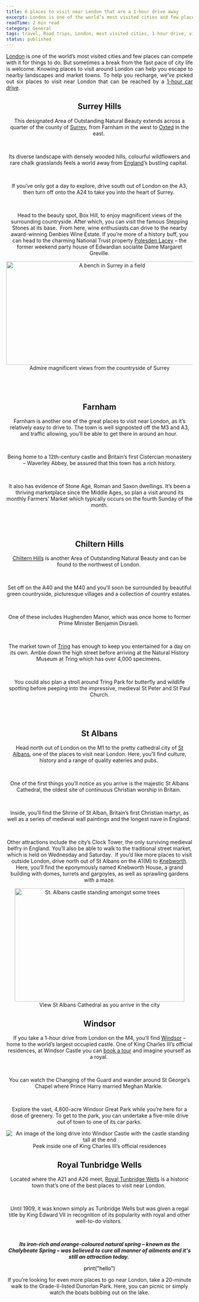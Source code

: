 ```yaml
---
title: 6 places to visit near London that are a 1-hour drive away
excerpt: London is one of the world’s most visited cities and few places can compete with it for things to do.   But sometimes a break from the fast pace of city life is welcome. Knowing places to visit around London can help you escape to nearby landscapes and market towns. To help you recharge, we’ve picked out six places to visit near London that can be reached by a 1-hour car drive.
readTime: 2 min read
category: General
tags: travel, Road trips, London, most visited cities, 1-hour drive, visit near London
status: published
---
```


<div id="0af475ea11b748bd968e06d8ed567456" class="b7ef425131 eaf699df79 fcef4ba46a   e65bb8178d b5f4517f4e">
<div class="f6e3a11b0d ae5dbab14d e95943ce9b">
<div class="abd9a6a033 cade5cbff7">
<p style="text-align: justify;"><a class="ff4604b1d2" href="https://www.booking.com/holiday-homes/city/gb/london.en-gb.html?label=enin-edge-ntp-topsites-curate-ana&amp;sid=cbfc55d85587b7952a3249da19cdb54c&amp;aid=1670475">London</a> is one of the world&rsquo;s most visited cities and few places can compete with it for things to do.&nbsp;But sometimes a break from the fast pace of city life is welcome. Knowing places to visit around London can help you escape to nearby landscapes and market towns.&nbsp;To help you recharge, we&rsquo;ve picked out six places to visit near London that can be reached by a&nbsp;<a class="ff4604b1d2" href="https://www.booking.com/cars/city/gb/london.en-gb.html?label=enin-edge-ntp-topsites-curate-ana&amp;sid=cbfc55d85587b7952a3249da19cdb54c&amp;aid=1670475">1-hour car drive</a>.</p>
</div>
</div>
</div>
<div id="cs0a6afefff962be2c" class="b7ef425131 eaf699df79 fcef4ba46a   e65bb8178d b5f4517f4e" style="text-align: center;">
<div class="f6e3a11b0d ae5dbab14d e95943ce9b">
<h2 class="a4ac75716e">Surrey Hills</h2>
<div class="abd9a6a033 cade5cbff7">
<p>This designated Area of Outstanding Natural Beauty extends across a quarter of the county of&nbsp;<a class="ff4604b1d2" href="https://www.booking.com/holiday-homes/region/gb/surrey-county.en-gb.html?label=enin-edge-ntp-topsites-curate-ana&amp;sid=cbfc55d85587b7952a3249da19cdb54c&amp;aid=1670475">Surrey</a>, from Farnham in the west to&nbsp;<a class="ff4604b1d2" href="https://www.booking.com/holiday-homes/city/gb/oxted.en-gb.html?label=enin-edge-ntp-topsites-curate-ana&amp;sid=cbfc55d85587b7952a3249da19cdb54c&amp;aid=1670475">Oxted</a>&nbsp;in the east.&nbsp;</p>
</div>
<div class="abd9a6a033 cade5cbff7">&nbsp;</div>
<div class="abd9a6a033 cade5cbff7">
<p>Its diverse landscape with densely wooded hills, colourful wildflowers and rare chalk grasslands feels a world away from <a class="ff4604b1d2" href="https://www.booking.com/holiday-homes/region/gb/england.en-gb.html?label=enin-edge-ntp-topsites-curate-ana&amp;sid=cbfc55d85587b7952a3249da19cdb54c&amp;aid=1670475">England</a>&rsquo;s bustling capital.&nbsp;</p>
</div>
<div class="abd9a6a033 cade5cbff7">&nbsp;</div>
<div class="abd9a6a033 cade5cbff7">
<p>If you&rsquo;ve only got a day to explore, drive south out of London on the A3, then turn off onto the A24 to take you into the heart of Surrey.&nbsp;</p>
</div>
<div class="abd9a6a033 cade5cbff7">&nbsp;</div>
<div class="abd9a6a033 cade5cbff7">
<p>Head to the beauty spot, Box Hill, to enjoy magnificent views of the surrounding countryside. After which, you can visit the famous Stepping Stones at its base.&nbsp;&nbsp;From here, wine enthusiasts can drive to the nearby award-winning Denbies Wine Estate. If you&rsquo;re more of a history buff, you can head to the charming National Trust property <a class="ff4604b1d2" href="https://www.booking.com/landmark/gb/polesden-lacey.en-gb.html?label=enin-edge-ntp-topsites-curate-ana&amp;sid=cbfc55d85587b7952a3249da19cdb54c&amp;aid=1670475">Polesden Lacey</a>&nbsp;&ndash; the former weekend party house of Edwardian socialite Dame Margaret Greville.</p>
</div>
</div>
</div>
<div id="blt8bf43cb049baa090" class="b7ef425131 e02bfc9f6d fcef4ba46a   e65bb8178d b5f4517f4e" style="text-align: center;">
<div class="f3c38c76a2 undefined">
<div class="cfbcaf5985">
<div class="ccfd96f467">
<div class="d5a2558bdf"><picture class="b7a691c583"><img class="f6c12c77eb c0e44985a8" src="https://xx.bstatic.com/xdata/images/xphoto/max1000/478593276.jpg?k=044cdca64b869e0ede97508c6d3e20b71acefd062b9487986d476edbe46f590f&amp;o=" alt="A bench in Surrey in a field" width="556" height="278" loading="lazy"></picture></div>
</div>
</div>
<div class="ecb8d66605 f5821daf90 ">
<div class="e7addce19e f546354b44 cc045b173b">Admire magnificent views from the countryside of Surrey</div>
</div>
</div>
</div>
<div id="cs9903579c74bb2ac8" class="b7ef425131 eaf699df79 fcef4ba46a   e65bb8178d b5f4517f4e" style="text-align: center;">
<div class="f6e3a11b0d ae5dbab14d e95943ce9b">
<h2 class="a4ac75716e">&nbsp;</h2>
<h2 class="a4ac75716e">Farnham</h2>
<div class="abd9a6a033 cade5cbff7">
<p>Farnham is another one of the great places to visit near London, as it&rsquo;s relatively easy to drive to. The town is well signposted off the M3 and A3, and traffic allowing, you&rsquo;ll be able to get there in around an hour.&nbsp;</p>
</div>
<div class="abd9a6a033 cade5cbff7">&nbsp;</div>
<div class="abd9a6a033 cade5cbff7">
<p>Being home to a 12th-century castle and Britain&rsquo;s first Cistercian monastery &ndash; Waverley Abbey, be assured that this town has a rich history.</p>
</div>
<div class="abd9a6a033 cade5cbff7">
<p>&nbsp;</p>
</div>
<div class="abd9a6a033 cade5cbff7">
<p>It also has evidence of Stone Age, Roman and Saxon dwellings. It&rsquo;s been a thriving marketplace since the Middle Ages, so plan a visit around its monthly Farmers&rsquo; Market which typically occurs on the fourth Sunday of the month.</p>
</div>
</div>
</div>
<div id="cs30b207014b4800d9" class="b7ef425131 eaf699df79 fcef4ba46a   e65bb8178d b5f4517f4e" style="text-align: center;">
<div class="f6e3a11b0d ae5dbab14d e95943ce9b">
<h2 class="a4ac75716e">&nbsp;</h2>
<h2 class="a4ac75716e">Chiltern Hills</h2>
<div class="abd9a6a033 cade5cbff7">
<p><a class="ff4604b1d2" href="https://www.booking.com/holiday-homes/region/gb/the-chilterns.en-gb.html?label=enin-edge-ntp-topsites-curate-ana&amp;sid=cbfc55d85587b7952a3249da19cdb54c&amp;aid=1670475">Chiltern Hills</a>&nbsp;is another Area of Outstanding Natural Beauty and can be found to the northwest of London.&nbsp;</p>
</div>
<div class="abd9a6a033 cade5cbff7">
<p>&nbsp;</p>
</div>
<div class="abd9a6a033 cade5cbff7">
<p>Set off on the A40 and the M40 and you&rsquo;ll soon be surrounded by beautiful green countryside, picturesque villages and a collection of country estates.&nbsp;</p>
</div>
<div class="abd9a6a033 cade5cbff7">
<p>&nbsp;</p>
</div>
<div class="abd9a6a033 cade5cbff7">
<p>One of these includes Hughenden Manor, which was once home to former Prime Minister Benjamin Disraeli.&nbsp;</p>
</div>
<div class="abd9a6a033 cade5cbff7">
<p>&nbsp;</p>
</div>
<div class="abd9a6a033 cade5cbff7">
<p>The market town of&nbsp;<a class="ff4604b1d2" href="https://www.booking.com/holiday-homes/city/gb/tring.en-gb.html?label=enin-edge-ntp-topsites-curate-ana&amp;sid=cbfc55d85587b7952a3249da19cdb54c&amp;aid=1670475">Tring</a>&nbsp;has enough to keep you entertained for a day on its own. Amble down the high street before arriving at the Natural History Museum at Tring which has over 4,000 specimens.&nbsp;</p>
</div>
<div class="abd9a6a033 cade5cbff7">
<p>&nbsp;</p>
</div>
<div class="abd9a6a033 cade5cbff7">
<p>You could also plan a stroll around Tring Park for butterfly and wildlife spotting before peeping into the impressive, medieval St Peter and St Paul Church.</p>
</div>
</div>
</div>
<div id="cs3a96921b3a3ed4e9" class="b7ef425131 eaf699df79 fcef4ba46a   e65bb8178d b5f4517f4e" style="text-align: center;">
<div class="f6e3a11b0d ae5dbab14d e95943ce9b">
<h2 class="a4ac75716e">&nbsp;</h2>
<h2 class="a4ac75716e">St Albans</h2>
<div class="abd9a6a033 cade5cbff7">
<p>Head north out of London on the M1 to the pretty cathedral city of&nbsp;<a class="ff4604b1d2" href="https://www.booking.com/holiday-homes/city/gb/saint-albans.en-gb.html?label=enin-edge-ntp-topsites-curate-ana&amp;sid=cbfc55d85587b7952a3249da19cdb54c&amp;aid=1670475">St Albans</a>, one of the places to visit near London. Here, you&rsquo;ll find culture, history and a range of quality eateries and pubs.&nbsp;</p>
</div>
<div class="abd9a6a033 cade5cbff7">
<p>&nbsp;</p>
</div>
<div class="abd9a6a033 cade5cbff7">
<p>One of the first things you&rsquo;ll notice as you arrive is the majestic St Albans Cathedral, the oldest site of continuous Christian worship in Britain.&nbsp;</p>
</div>
<div class="abd9a6a033 cade5cbff7">
<p>&nbsp;</p>
</div>
<div class="abd9a6a033 cade5cbff7">
<p>Inside, you&rsquo;ll find the Shrine of St Alban, Britain&rsquo;s first Christian martyr, as well as a series of medieval wall paintings and the longest nave in England.&nbsp;</p>
</div>
<div class="abd9a6a033 cade5cbff7">
<p>&nbsp;</p>
</div>
<div class="abd9a6a033 cade5cbff7">
<p>Other attractions include the city&rsquo;s Clock Tower, the only surviving medieval belfry in England. You&rsquo;ll also be able to walk to the traditional street market, which is held on Wednesday and Saturday.&nbsp;&nbsp;If you&rsquo;d like more places to visit outside London, drive north out of St Albans on the A1(M) to&nbsp;<a class="ff4604b1d2" href="https://www.booking.com/holiday-homes/city/gb/knebworth.en-gb.html?label=enin-edge-ntp-topsites-curate-ana&amp;sid=cbfc55d85587b7952a3249da19cdb54c&amp;aid=1670475">Knebworth</a>. Here, you&rsquo;ll find the eponymously named Knebworth House, a grand building with domes, turrets and gargoyles, as well as sprawling gardens with a maze.</p>
</div>
</div>
</div>
<div id="blt28a2af7e1db9e4cd" class="b7ef425131 e02bfc9f6d fcef4ba46a   e65bb8178d b5f4517f4e" style="text-align: center;">
<div class="f3c38c76a2 undefined">
<div>
<div>
<div><picture><img src="https://xx.bstatic.com/xdata/images/xphoto/max1000/478593284.jpg?k=3d0fe19c3a903a562dc41f3ae120e97edd269d11f823491dfaf9ea7f8ce57acf&amp;o=" alt="St. Albans castle standing amongst some trees" width="458" height="305" loading="lazy"></picture></div>
</div>
</div>
<div class="ecb8d66605 f5821daf90 ">
<div class="e7addce19e f546354b44 cc045b173b">View St Albans Cathedral as you arrive in the city</div>
</div>
</div>
</div>
<div id="cs36437d91cea00663" class="b7ef425131 eaf699df79 fcef4ba46a   e65bb8178d b5f4517f4e" style="text-align: center;">
<div class="f6e3a11b0d ae5dbab14d e95943ce9b">
<h2 class="a4ac75716e">Windsor</h2>
<div class="abd9a6a033 cade5cbff7">
<p>If you take a 1-hour drive from London on the M4, you&rsquo;ll find&nbsp;<a class="ff4604b1d2" href="https://www.booking.com/holiday-homes/city/gb/windsor.en-gb.html?label=enin-edge-ntp-topsites-curate-ana&amp;sid=cbfc55d85587b7952a3249da19cdb54c&amp;aid=1670475">Windsor</a>&nbsp;&ndash; home to the world&rsquo;s largest occupied castle. One of King Charles III&rsquo;s official residences, at Windsor Castle you can&nbsp;<a class="ff4604b1d2" href="https://www.booking.com/attractions/gb/prpvbe1tstxv-windsor-castle-tour.en-gb.html?label=enin-edge-ntp-topsites-curate-ana&amp;sid=cbfc55d85587b7952a3249da19cdb54c&amp;aid=1670475">book a tour</a>&nbsp;and imagine yourself as a royal.&nbsp;</p>
</div>
<div class="abd9a6a033 cade5cbff7">
<p>&nbsp;</p>
</div>
<div class="abd9a6a033 cade5cbff7">
<p>You can watch the Changing of the Guard and wander around St George&rsquo;s Chapel where Prince Harry married Meghan Markle.&nbsp;</p>
</div>
<div class="abd9a6a033 cade5cbff7">
<p>&nbsp;</p>
</div>
<div class="abd9a6a033 cade5cbff7">
<p>Explore the vast, 4,800-acre Windsor Great Park while you&rsquo;re here for a dose of greenery. To get to the park, you can undertake a five-mile drive out of town to one of its car parks.</p>
</div>
</div>
</div>
<div id="blt3ca04fc95b774717" class="b7ef425131 e02bfc9f6d fcef4ba46a   e65bb8178d b5f4517f4e" style="text-align: center;">
<div class="f3c38c76a2 undefined">
<div class="cfbcaf5985">
<div class="ccfd96f467">
<div class="d5a2558bdf"><picture class="b7a691c583"><img class="f6c12c77eb c0e44985a8" src="https://xx.bstatic.com/xdata/images/xphoto/max1000/478593270.jpg?k=1b0b59f319da7eae2e5b02630f761469f6016336e3441c5f43139a44cd02c43d&amp;o=" alt="An image of the long drive into Windsor Castle with the castle standing tall at the end" loading="lazy"></picture></div>
</div>
</div>
<div class="ecb8d66605 f5821daf90 ">
<div class="e7addce19e f546354b44 cc045b173b">Peek inside one of King Charles III&rsquo;s official residences</div>
</div>
</div>
</div>
<div id="csd616deeb08a6270a" class="b7ef425131 eaf699df79 fcef4ba46a   e65bb8178d b5f4517f4e">
<div class="f6e3a11b0d ae5dbab14d e95943ce9b">
<h2 class="a4ac75716e" style="text-align: center;">Royal Tunbridge Wells</h2>
<div class="abd9a6a033 cade5cbff7" style="text-align: center;">
<p>Located where the A21 and A26 meet,&nbsp;<a class="ff4604b1d2" href="https://www.booking.com/holiday-homes/city/gb/royal-tunbridge-wells.en-gb.html?label=enin-edge-ntp-topsites-curate-ana&amp;sid=cbfc55d85587b7952a3249da19cdb54c&amp;aid=1670475">Royal Tunbridge Wells</a>&nbsp;is a historic town that&rsquo;s one of the best places to visit near London.&nbsp;</p>
</div>
<div class="abd9a6a033 cade5cbff7" style="text-align: center;">
<p>&nbsp;</p>
</div>
<div class="abd9a6a033 cade5cbff7" style="text-align: center;">
<p>Until 1909, it was known simply as Tunbridge Wells but was given a regal title by King Edward VII in recognition of its popularity with royal and other well-to-do visitors.&nbsp;</p>
</div>
<div class="abd9a6a033 cade5cbff7" style="text-align: center;">
<p>&nbsp;</p>
</div>
<div class="abd9a6a033 cade5cbff7" style="text-align: center;">
<p><em><strong>Its iron-rich and orange-coloured natural spring &ndash; known as the Chalybeate Spring &ndash; was believed to cure all manner of ailments and it's still an attraction today.&nbsp;</strong></em></p>
</div>
<div class="abd9a6a033 cade5cbff7" style="text-align: center;">
<p><span style="color: #000000;">print("hello")</span></p>
</div>
<div class="abd9a6a033 cade5cbff7">
<p style="text-align: center;">If you're looking for even more places to go near London, take a 20-minute walk to the Grade-II-listed Dunorlan Park. Here, you can picnic or simply watch the boats bobbing out on the lake.</p>
</div>
</div>
</div>